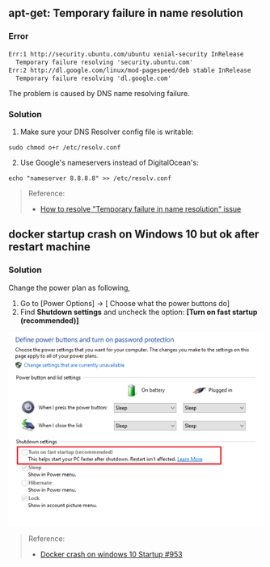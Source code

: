 
## apt-get: Temporary failure in name resolution

### Error

```
Err:1 http://security.ubuntu.com/ubuntu xenial-security InRelease
  Temporary failure resolving 'security.ubuntu.com'
Err:2 http://dl.google.com/linux/mod-pagespeed/deb stable InRelease
  Temporary failure resolving 'dl.google.com'
```

The problem is caused by DNS name resolving failure.


### Solution

1. Make sure your DNS Resolver config file is writable:

```
sudo chmod o+r /etc/resolv.conf
```

2. Use Google's nameservers instead of DigitalOcean's:

```
echo "nameserver 8.8.8.8" >> /etc/resolv.conf
```

> Reference: 
> - [How to resolve "Temporary failure in name resolution" issue](https://www.digitalocean.com/community/questions/how-to-resolve-temporary-failure-in-name-resolution-issue)


## docker startup crash on Windows 10 but ok after restart machine


### Solution

Change the power plan as following,

1. Go to [Power Options] -> [ Choose what the power buttons do]
2. Find **Shutdown settings** and uncheck the option: **[Turn on fast startup (recommended)]**

![](assets/001.png)


> Reference:
> - [Docker crash on windows 10 Startup #953](https://github.com/docker/for-win/issues/953?fbclid=IwAR0gxu7w5OI172Snh64oj-9FajBXt0mdlZuRBZKZ1XYPD_FpOjv57NK0OEQ#issuecomment-342498223)


